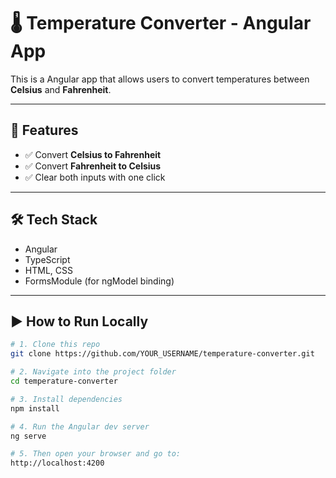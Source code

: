 # 🌡️ Temperature Converter - Angular App

This is a Angular app that allows users to convert temperatures between **Celsius** and **Fahrenheit**.

---

## 🚀 Features

- ✅ Convert **Celsius to Fahrenheit**
- ✅ Convert **Fahrenheit to Celsius**
- ✅ Clear both inputs with one click

---

## 🛠️ Tech Stack

- Angular
- TypeScript
- HTML, CSS
- FormsModule (for ngModel binding)

---

## ▶️ How to Run Locally

```bash
# 1. Clone this repo
git clone https://github.com/YOUR_USERNAME/temperature-converter.git

# 2. Navigate into the project folder
cd temperature-converter

# 3. Install dependencies
npm install

# 4. Run the Angular dev server
ng serve

# 5. Then open your browser and go to:
http://localhost:4200





